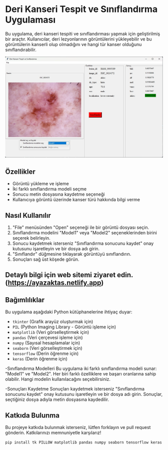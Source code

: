 # Deri Kanseri Tespit ve Sınıflandırma Uygulaması

Bu uygulama, deri kanseri tespiti ve sınıflandırması yapmak için geliştirilmiş bir araçtır. Kullanıcılar, deri lezyonlarının görüntülerini yükleyebilir ve bu görüntülerin kanserli olup olmadığını ve hangi tür kanser olduğunu sınıflandırabilir.

![Örnek Ekran Görüntüsü](derikanseri.jpeg)

## Özellikler

- Görüntü yükleme ve işleme
- İki farklı sınıflandırma modeli seçme
- Sonucu metin dosyasına kaydetme seçeneği
- Kullanıcıya görüntü üzerinde kanser türü hakkında bilgi verme

## Nasıl Kullanılır

1. "File" menüsünden "Open" seçeneği ile bir görüntü dosyası seçin.
2. Sınıflandırma modelini "Model1" veya "Model2" seçeneklerinden birini seçerek belirleyin.
3. Sonucu kaydetmek isterseniz "Sınıflandırma sonucunu kaydet" onay kutusunu işaretleyin ve bir dosya adı girin.
4. "Sınıflandır" düğmesine tıklayarak görüntüyü sınıflandırın.
5. Sonuçları sağ üst köşede görün.

## Detaylı bilgi için web sitemi ziyaret edin.(https://ayazaktas.netlify.app)

## Bağımlılıklar

Bu uygulama aşağıdaki Python kütüphanelerine ihtiyaç duyar:

- `tkinter` (Grafik arayüz oluşturmak için)
- `PIL` (Python Imaging Library - Görüntü işleme için)
- `matplotlib` (Veri görselleştirmek için)
- `pandas` (Veri çerçevesi işleme için)
- `numpy` (Sayısal hesaplamalar için)
- `seaborn` (Veri görselleştirmek için)
- `tensorflow` (Derin öğrenme için)
- `keras` (Derin öğrenme için)

-Sınıflandırma Modelleri
Bu uygulama iki farklı sınıflandırma modeli sunar: "Model1" ve "Model2". Her biri farklı özelliklere ve başarı oranlarına sahip olabilir. Hangi modelin kullanılacağını seçebilirsiniz.

-Sonuçları Kaydetme
Sonuçları kaydetmek isterseniz "Sınıflandırma sonucunu kaydet" onay kutusunu işaretleyin ve bir dosya adı girin. Sonuçlar, seçtiğiniz dosya adıyla metin dosyasına kaydedilir.

## Katkıda Bulunma
Bu projeye katkıda bulunmak isterseniz, lütfen forklayın ve pull request gönderin. Katkılarınızı memnuniyetle karşılarız!

```bash
pip install tk PILLOW matplotlib pandas numpy seaborn tensorflow keras


